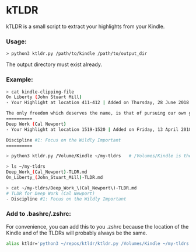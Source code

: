 # kTLDR

kTLDR is a small script to extract your highlights from your Kindle.

### Usage:
```
> python3 ktldr.py /path/to/kindle /path/to/output_dir
```
The output directory must exist already.

### Example:
```sh
> cat kindle-clipping-file
On Liberty (John Stuart Mill)
- Your Highlight at location 411-412 | Added on Thursday, 28 June 2018 14:29:13

The only freedom which deserves the name, is that of pursuing our own good in our own way, so long as we do not attempt to deprive others of theirs, or impede their efforts to obtain it.
==========
Deep Work (Cal Newport)
- Your Highlight at location 1519-1520 | Added on Friday, 13 April 2018 12:04:15

Discipline #1: Focus on the Wildly Important
==========

> python3 ktldr.py /Volume/Kindle ~/my-tldrs   # /Volumes/Kindle is the default on OSX

> ls ~/my-tldrs
Deep_Work_(Cal_Newport)-TLDR.md
On_Liberty_(John_Stuart_Mill)-TLDR.md

> cat ~/my-tldrs/Deep_Work_\(Cal_Newport\)-TLDR.md
# TLDR for Deep Work (Cal Newport)
- Discipline #1: Focus on the Wildly Important
```

### Add to .bashrc/.zshrc:
For convenience, you can add this to you .zshrc because the location of the Kindle and of the TLDRs will probably always be the same.

```sh
alias ktldr='python3 ~/repos/ktldr/ktldr.py /Volumes/Kindle ~/my-tldrs'
```
